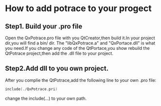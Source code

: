 # How to add potrace to your progect

## Step1. Build your .pro file
Open the QxPotrace.pro file with you QtCreator,then build it.In your project dir,you will find a bin/ dir. The "libQxPotrace.a" and "QxPortace.dll" is what you need.If you change any code of the QtPortace,you show rebuild the QtPotrace project,then add the .dll file to your project.

## Step2.Add dll to you own project.
After you complie the QtPotrace,add the following line to your own .pro file:

```c++
include(./QxPotrace.pri)
```

change the include(...) to your own path.

